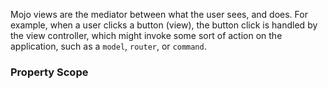Mojo views are the mediator between what the user sees, and does. For example, when a user clicks a button (view), the button click is handled by the view controller, which might invoke some sort of action on the application, such as a `model`, `router`, or `command`. 


### Property Scope
